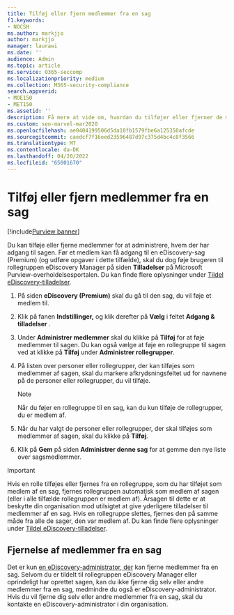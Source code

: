 ```yaml
---
title: Tilføj eller fjern medlemmer fra en sag
f1.keywords:
- NOCSH
ms.author: markjjo
author: markjjo
manager: laurawi
ms.date: ''
audience: Admin
ms.topic: article
ms.service: O365-seccomp
ms.localizationpriority: medium
ms.collection: M365-security-compliance
search.appverid:
- MOE150
- MET150
ms.assetid: ''
description: Få mere at vide om, hvordan du tilføjer eller fjerner de medlemmer, der kan få adgang til en sag, når du administrerer en eDiscovery-sag (Premium).
ms.custom: seo-marvel-mar2020
ms.openlocfilehash: ae0404199506d5da18fb1579fbe6a125350afcde
ms.sourcegitcommit: caedcf7f16eed23596487d97c375d4bc4c8f3566
ms.translationtype: MT
ms.contentlocale: da-DK
ms.lasthandoff: 04/20/2022
ms.locfileid: "65001670"
---
```

# <a name="add-or-remove-members-from-a-case"></a>Tilføj eller fjern medlemmer fra en sag

[!include[Purview banner](../includes/purview-rebrand-banner.md)]

Du kan tilføje eller fjerne medlemmer for at administrere, hvem der har adgang til sagen. Før et medlem kan få adgang til en eDiscovery-sag (Premium) (og udføre opgaver i dette tilfælde), skal du dog føje brugeren til rollegruppen eDiscovery Manager på siden **Tilladelser** på Microsoft Purview-overholdelsesportalen. Du kan finde flere oplysninger under [Tildel eDiscovery-tilladelser](./assign-ediscovery-permissions.md).

1. På siden **eDiscovery (Premium)** skal du gå til den sag, du vil føje et medlem til.

2. Klik på fanen **Indstillinger,** og klik derefter på **Vælg** i feltet **Adgang & tilladelser** .

3. Under **Administrer medlemmer** skal du klikke på **Tilføj** for at føje medlemmer til sagen. Du kan også vælge at føje en rollegruppe til sagen ved at klikke på  **Tilføj** under **Administrer rollegrupper**.

4. På listen over personer eller rollegrupper, der kan tilføjes som medlemmer af sagen, skal du markere afkrydsningsfeltet ud for navnene på de personer eller rollegrupper, du vil tilføje.

   > [!NOTE]
   > Når du føjer en rollegruppe til en sag, kan du kun tilføje de rollegrupper, du er medlem af.

5. Når du har valgt de personer eller rollegrupper, der skal tilføjes som medlemmer af sagen, skal du klikke på **Tilføj**.

6. Klik på **Gem** på siden **Administrer denne sag** for at gemme den nye liste over sagsmedlemmer.

> [!IMPORTANT]
> Hvis en rolle tilføjes eller fjernes fra en rollegruppe, som du har tilføjet som medlem af en sag, fjernes rollegruppen automatisk som medlem af sagen (eller i alle tilfælde rollegruppen er medlem af). Årsagen til dette er at beskytte din organisation mod utilsigtet at give yderligere tilladelser til medlemmer af en sag. Hvis en rollegruppe slettes, fjernes den på samme måde fra alle de sager, den var medlem af. Du kan finde flere oplysninger under [Tildel eDiscovery-tilladelser](assign-ediscovery-permissions.md#adding-role-groups-as-members-of-ediscovery-cases).

## <a name="removing-members-from-a-case"></a>Fjernelse af medlemmer fra en sag

Det er kun [en eDiscovery-administrator, der](assign-ediscovery-permissions.md) kan fjerne medlemmer fra en sag. Selvom du er tildelt til rollegruppen eDiscovery Manager eller oprindeligt har oprettet sagen, kan du ikke fjerne dig selv eller andre medlemmer fra en sag, medmindre du også er eDiscovery-administrator. Hvis du vil fjerne dig selv eller andre medlemmer fra en sag, skal du kontakte en eDiscovery-administrator i din organisation.
